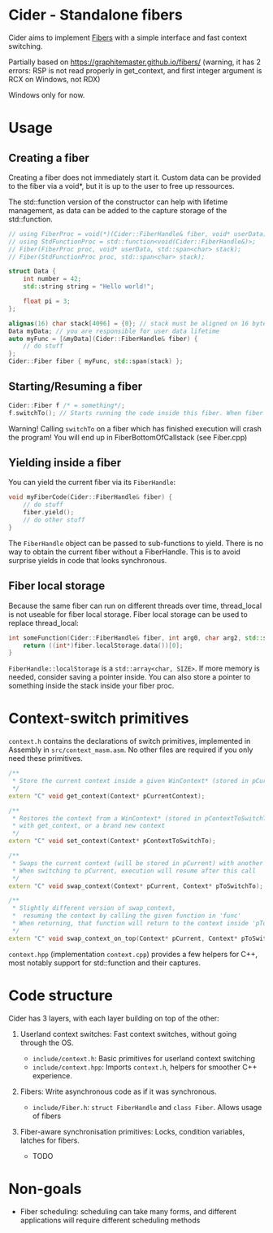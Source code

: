 Cider - Standalone fibers
====================

Cider aims to implement [Fibers](https://en.wikipedia.org/wiki/Fiber_(computer_science)) with a simple interface and 
fast context switching.

Partially based on https://graphitemaster.github.io/fibers/ (warning, it has 2 errors: RSP is not read properly in get_context, 
and first integer argument is RCX on Windows, not RDX)

Windows only for now.

# Usage
## Creating a fiber
Creating a fiber does not immediately start it.
Custom data can be provided to the fiber via a void*, but it is up to the user to free up ressources.

The std::function version of the constructor can help with lifetime management, as data can be added to the capture storage of the std::function.
```cpp
// using FiberProc = void(*)(Cider::FiberHandle& fiber, void* userData);
// using StdFunctionProc = std::function<void(Cider::FiberHandle&)>;
// Fiber(FiberProc proc, void* userData, std::span<char> stack);
// Fiber(StdFunctionProc proc, std::span<char> stack);

struct Data {
    int number = 42;
    std::string string = "Hello world!";

    float pi = 3;
};

alignas(16) char stack[4096] = {0}; // stack must be aligned on 16 bytes (at least on Windows), but the memory can come from anywhere
Data myData; // you are responsible for user data lifetime
auto myFunc = [&myData](Cider::FiberHandle& fiber) {
    // do stuff
};
Cider::Fiber fiber { myFunc, std::span(stack) };
```

## Starting/Resuming a fiber
```cpp
Cider::Fiber f /* = something*/;
f.switchTo(); // Starts running the code inside this fiber. When fiber finishes or yields, execution resumes from here
```
Warning! Calling `switchTo` on a fiber which has finished execution will crash the program! You will end up in FiberBottomOfCallstack (see Fiber.cpp)

## Yielding inside a fiber
You can yield the current fiber via its `FiberHandle`:
```cpp
void myFiberCode(Cider::FiberHandle& fiber) {
    // do stuff
    fiber.yield();
    // do other stuff
}
```
The `FiberHandle` object can be passed to sub-functions to yield. There is no way to obtain the current fiber without a FiberHandle.
This is to avoid surprise yields in code that looks synchronous.

## Fiber local storage
Because the same fiber can run on different threads over time, thread_local is not useable for fiber local storage.
Fiber local storage can be used to replace thread_local:
```cpp
int someFunction(Cider::FiberHandle& fiber, int arg0, char arg2, std::string someText) {
    return ((int*)fiber.localStorage.data())[0];
}
```
`FiberHandle::localStorage` is a `std::array<char, SIZE>`. If more memory is needed, consider saving a pointer inside. 
You can also store a pointer to something inside the stack inside your fiber proc.

# Context-switch primitives
`context.h` contains the declarations of switch primitives, implemented in Assembly in `src/context_masm.asm`. No other 
files are required if you only need these primitives.

```cpp
/**
 * Store the current context inside a given WinContext* (stored in pCurrentContext)
 */
extern "C" void get_context(Context* pCurrentContext);

/**
 * Restores the context from a WinContext* (stored in pContextToSwitchTo). Can be used to return to a context made
 * with get_context, or a brand new context
 */
extern "C" void set_context(Context* pContextToSwitchTo);

/**
 * Swaps the current context (will be stored in pCurrent) with another context (read from pToSwitchTo).
 * When switching to pCurrent, execution will resume after this call
 */
extern "C" void swap_context(Context* pCurrent, Context* pToSwitchTo);

/**
 * Slightly different version of swap_context,
 *  resuming the context by calling the given function in 'func'
 * When returning, that function will return to the context inside 'pToSwitchTo'
 */
extern "C" void swap_context_on_top(Context* pCurrent, Context* pToSwitchTo, void (*func)());
```

`context.hpp` (implementation `context.cpp`) provides a few helpers for C++, most notably support for std::function and
their captures.


# Code structure
Cider has 3 layers, with each layer building on top of the other:
1. Userland context switches:
    Fast context switches, without going through the OS.
    - `include/context.h`: Basic primitives for userland context switching
    - `include/context.hpp`: Imports `context.h`, helpers for smoother C++ experience.

2. Fibers:
    Write asynchronous code as if it was synchronous.
    - `include/Fiber.h`: `struct FiberHandle` and `class Fiber`. Allows usage of fibers

3. Fiber-aware synchronisation primitives:
    Locks, condition variables, latches for fibers.
    - TODO

# Non-goals
- Fiber scheduling: scheduling can take many forms, and different applications will require different scheduling methods